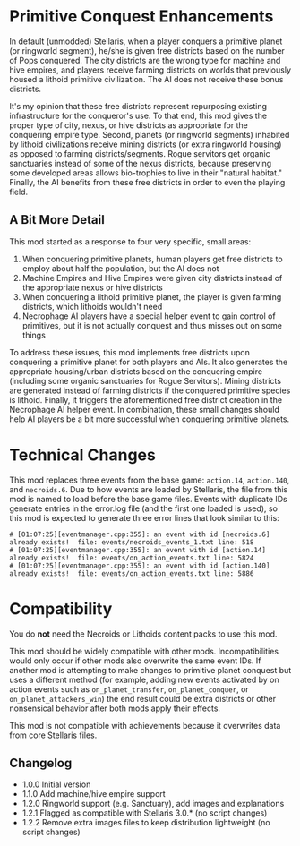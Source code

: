 # Primitive Conquest Enhancements

In default (unmodded) Stellaris, when a player conquers a primitive planet (or ringworld segment), he/she is given free districts based on the number
of Pops conquered.  The city districts are the wrong type for machine and hive empires, and players receive farming districts on worlds that previously
housed a lithoid primitive civilization.  The AI does not receive these bonus districts.

It's my opinion that these free districts represent repurposing existing infrastructure for the conqueror's use.  To that end, this mod gives the
proper type of city, nexus, or hive districts as appropriate for the conquering empire type.  Second, planets (or ringworld segments) inhabited by
lithoid civilizations receive mining districts (or extra ringworld housing) as opposed to farming districts/segments.  Rogue servitors get organic
sanctuaries instead of some of the nexus districts, because preserving some developed areas allows bio-trophies to live in their "natural habitat."
Finally, the AI benefits from these free districts in order to even the playing field.

## A Bit More Detail

This mod started as a response to four very specific, small areas:

1. When conquering primitive planets, human players get free districts to employ about half the population, but the AI does not
2. Machine Empires and Hive Empires were given city districts instead of the appropriate nexus or hive districts
3. When conquering a lithoid primitive planet, the player is given farming districts, which lithoids wouldn't need
4. Necrophage AI players have a special helper event to gain control of primitives, but it is not actually conquest and thus misses out on some things

To address these issues, this mod implements free districts upon conquering a primitive planet for both players and AIs.  It also generates the appropriate
housing/urban districts based on the conquering empire (including some organic sanctuaries for Rogue Servitors).  Mining districts are generated instead of
farming districts if the conquered primitive species is lithoid.  Finally, it triggers the aforementioned free district creation in the Necrophage AI helper
event.  In combination, these small changes should help AI players be a bit more successful when conquering primitive planets.

# Technical Changes

This mod replaces three events from the base game: `action.14`, `action.140`, and `necroids.6`.  Due to how events are loaded by Stellaris, the file
from this mod is named to load before the base game files.  Events with duplicate IDs generate entries in the error.log file (and the first one loaded
is used), so this mod is expected to generate three error lines that look similar to this:

```
# [01:07:25][eventmanager.cpp:355]: an event with id [necroids.6] already exists!  file: events/necroids_events_1.txt line: 518
# [01:07:25][eventmanager.cpp:355]: an event with id [action.14] already exists!  file: events/on_action_events.txt line: 5824
# [01:07:25][eventmanager.cpp:355]: an event with id [action.140] already exists!  file: events/on_action_events.txt line: 5886
```

# Compatibility

You do **not** need the Necroids or Lithoids content packs to use this mod.

This mod should be widely compatible with other mods.  Incompatibilities would only occur if other mods also overwrite the same event IDs.  If another mod is
attempting to make changes to primitive planet conquest but uses a different method (for example, adding new events activated by on action events such as
`on_planet_transfer`, `on_planet_conquer`, or `on_planet_attackers_win`) the end result could be extra districts or other nonsensical behavior after both mods
apply their effects.

This mod is not compatible with achievements because it overwrites data from core Stellaris files.

## Changelog

* 1.0.0 Initial version
* 1.1.0 Add machine/hive empire support
* 1.2.0 Ringworld support (e.g. Sanctuary), add images and explanations
* 1.2.1 Flagged as compatible with Stellaris 3.0.* (no script changes)
* 1.2.2 Remove extra images files to keep distribution lightweight (no script changes)